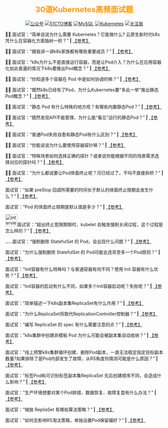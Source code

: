 

<h1 align="center"><font color=#ff9900 size=5>30道Kubernetes高频面试题</font></h1>
<p align="center">
<a href="https://mp.weixin.qq.com/mp/appmsgalbum?__biz=Mzg3NjU0NDE4NQ==&action=getalbum&album_id=2218140423993212933#wechat_redirect">
<img src="https://img.shields.io/badge/公众号-囧么肥事-green.svg" alt="公众号"></a>
<a href="https://blog.51cto.com/jiongmefeishi">
<img src="https://img.shields.io/badge/51CTO-囧么肥事-informational.svg" alt="51CTO博客"></a>
<a href="https://mp.weixin.qq.com/mp/appmsgalbum?__biz=Mzg3NjU0NDE4NQ==&action=getalbum&album_id=2289253233237737475#wechat_redirect">
<img src="https://img.shields.io/badge/MySQL 经典面试对白案例-囧么肥事-import.svg" alt="MySQL"></a>
<a href="https://mp.weixin.qq.com/mp/appmsgalbum?__biz=Mzg3NjU0NDE4NQ==&action=getalbum&album_id=2240277491397476361#wechat_redirect">
<img src="https://img.shields.io/badge/Kubernetes 经典面试对白案例-囧么肥事-lightgrey.svg" alt="Kubernetes"></a>
<a href="https://mmbiz.qpic.cn/mmbiz_png/2GfhQ2H7oTH4MWyq9zq3JibfFP3VKDn6EewpW7fmTMuKbK08XzpZrdVS2JYu3an0ynicFcAMt0TAmnJMN4w3IpRQ/640?wx_fmt=png&wxfrom=5&wx_lazy=1&wx_co=1">
<img src="https://img.shields.io/badge/关注我-囧么肥事-orange.svg" alt="关注我"></a>

<p align="center">


👨🏻 面试官：“简单说说为什么需要 Kubernetes？它能做什么? 云原生新时代k8s凭什么在容器化方面独树一帜？”  **|** [【参考】](https://mp.weixin.qq.com/s?__biz=Mzg3NjU0NDE4NQ==&mid=2247484066&idx=1&sn=441fcae466eb5b5fba2fa29f007d7c07&chksm=cf31eb74f8466262ccc258fe1d21fbd8d65e73221c211b704d216d5116a15ffcc4f4cacf5b31#rd)

👨🏻 面试官：“跟我讲一讲k8s家族都有哪些重要成员？”  **|** [【参考】](https://mp.weixin.qq.com/s?__biz=Mzg3NjU0NDE4NQ==&mid=2247484077&idx=1&sn=2ba024c0e121f7ac83e7264bdf7b4dff&chksm=cf31eb7bf846626d02c59837a2f903ed848d8e0f117c80af16b364e858005c57849f0bb82e47#rd)

👨🏻 面试官：“k8s为什么不是直接运行容器，而是让Pod介入？为什么在应用容器化如此普遍的情况下k8s要推出Pod概念？”  **|** [【参考】](https://mp.weixin.qq.com/s?__biz=Mzg3NjU0NDE4NQ==&mid=2247484110&idx=1&sn=cae2e84fb16b9fe5d8a7727c20009b3b&chksm=cf31eb18f846620e3dd1b7b8b9008fd5960363bc6bd3de679225ea5e45f9a48e93d210ccd572#rd)

👨🏻 面试官：“你知道多个容器在 Pod 中是如何协调的嘛？”  **|** [【参考】](https://mp.weixin.qq.com/s?__biz=Mzg3NjU0NDE4NQ==&mid=2247484110&idx=1&sn=cae2e84fb16b9fe5d8a7727c20009b3b&chksm=cf31eb18f846620e3dd1b7b8b9008fd5960363bc6bd3de679225ea5e45f9a48e93d210ccd572#rd)

👨🏻 面试官：“既然k8s已经有了Pod，为什么Kubernetes要"多此一举"推出静态Pod概念？”  **|** [【参考】](https://mp.weixin.qq.com/s?__biz=Mzg3NjU0NDE4NQ==&mid=2247484122&idx=1&sn=4f913c1e30808622e80a386aa6b4bef8&chksm=cf31eb0cf846621a4cf5ba605ec6fe4141b244dd2b8c49311accba15909f426277d643b6aceb#rd)

👨🏻 面试官：“静态 Pod 有什么特殊的地方呢？有哪些内置静态Pod？”  **|** [【参考】](https://mp.weixin.qq.com/s?__biz=Mzg3NjU0NDE4NQ==&mid=2247484122&idx=1&sn=4f913c1e30808622e80a386aa6b4bef8&chksm=cf31eb0cf846621a4cf5ba605ec6fe4141b244dd2b8c49311accba15909f426277d643b6aceb#rd)

👨🏻 面试官：“既然发现API不能管理，为什么能“看见”运行的静态Pod？”  **|** [【参考】](https://mp.weixin.qq.com/s?__biz=Mzg3NjU0NDE4NQ==&mid=2247484122&idx=1&sn=4f913c1e30808622e80a386aa6b4bef8&chksm=cf31eb0cf846621a4cf5ba605ec6fe4141b244dd2b8c49311accba15909f426277d643b6aceb#rd)

👨🏻 面试官：“普通Pod失败自愈和静态Pod有什么区别？”  **|** [【参考】](https://mp.weixin.qq.com/s?__biz=Mzg3NjU0NDE4NQ==&mid=2247484122&idx=1&sn=4f913c1e30808622e80a386aa6b4bef8&chksm=cf31eb0cf846621a4cf5ba605ec6fe4141b244dd2b8c49311accba15909f426277d643b6aceb#rd)

👨🏻 面试官：“你能说说为什么要使用容器探针嘛？”  **|** [【参考】](https://mp.weixin.qq.com/s?__biz=Mzg3NjU0NDE4NQ==&mid=2247484133&idx=1&sn=116c23255e688ca1b86197689bcc8b72&chksm=cf31eb33f8466225400e6bfaac74d5d26de91b85e8f475ecbebedfb8ae08ebd9dde91aec1177#rd)

👨🏻 面试官：“特殊场景如何选择正确的探针？或者说你能根据不同的场景需求选择对应的探针吗？”  **|** [【参考】](https://mp.weixin.qq.com/s?__biz=Mzg3NjU0NDE4NQ==&mid=2247484133&idx=1&sn=116c23255e688ca1b86197689bcc8b72&chksm=cf31eb33f8466225400e6bfaac74d5d26de91b85e8f475ecbebedfb8ae08ebd9dde91aec1177#rd)

👨🏻 面试官：“为什么都说要让Pod体面终止呢？河已经过了，干吗不直接拆桥？”  **|** [【参考】](https://mp.weixin.qq.com/s?__biz=Mzg3NjU0NDE4NQ==&mid=2247484143&idx=1&sn=5e764d67105c34bbaa4c851482dbe5cc&chksm=cf31eb39f846622f8c0aa21afd5d33d3928073de71058d59f974c5498bf84da2681cf76582a8#rd)

面试官：“如果 preStop 回调所需要的时间长于默认的体面终止限期会发生什么？”  **|** [【参考】](https://mp.weixin.qq.com/s?__biz=Mzg3NjU0NDE4NQ==&mid=2247484143&idx=1&sn=5e764d67105c34bbaa4c851482dbe5cc&chksm=cf31eb39f846622f8c0aa21afd5d33d3928073de71058d59f974c5498bf84da2681cf76582a8#rd)

面试官：“Pod 的体面终止限期是默认值是多少？”  **|** [【参考】](https://mp.weixin.qq.com/s?__biz=Mzg3NjU0NDE4NQ==&mid=2247484143&idx=1&sn=5e764d67105c34bbaa4c851482dbe5cc&chksm=cf31eb39f846622f8c0aa21afd5d33d3928073de71058d59f974c5498bf84da2681cf76582a8#rd)

<img src="https://img-blog.csdnimg.cn/65fd67abf3c241b1b51026b7cca8c2b2.png" alt="interviewer" width="38px" />面试官：“超出终止宽限期限时，kubelet 会触发强制关闭过程，这个过程是怎么样的？”  **|** [【参考】](https://mp.weixin.qq.com/s?__biz=Mzg3NjU0NDE4NQ==&mid=2247484143&idx=1&sn=5e764d67105c34bbaa4c851482dbe5cc&chksm=cf31eb39f846622f8c0aa21afd5d33d3928073de71058d59f974c5498bf84da2681cf76582a8#rd)

<img src="https://img-blog.csdnimg.cn/65fd67abf3c241b1b51026b7cca8c2b2.png" alt="interviewer" style="zoom:25%;" />面试官：“强制删除 StatefulSet 的 Pod，会出现什么问题？”  **|** [【参考】](https://mp.weixin.qq.com/s?__biz=Mzg3NjU0NDE4NQ==&mid=2247484143&idx=1&sn=5e764d67105c34bbaa4c851482dbe5cc&chksm=cf31eb39f846622f8c0aa21afd5d33d3928073de71058d59f974c5498bf84da2681cf76582a8#rd)

面试官：“为什么强制删除 StatefulSet 的 Pod可能会违背至多一个Pod原则？”  **|** [【参考】](https://mp.weixin.qq.com/s?__biz=Mzg3NjU0NDE4NQ==&mid=2247484143&idx=1&sn=5e764d67105c34bbaa4c851482dbe5cc&chksm=cf31eb39f846622f8c0aa21afd5d33d3928073de71058d59f974c5498bf84da2681cf76582a8#rd)

面试官：“Init容器有什么特殊吗？与普通容器有何不同？使用 Init 容器有什么优势？”  **|** [【参考】](https://mp.weixin.qq.com/s?__biz=Mzg3NjU0NDE4NQ==&mid=2247484153&idx=1&sn=2d6f43036cf2e4cea5fa2aebc4b67ebf&chksm=cf31eb2ff846623904c34e84943576ccf1714d73e042bdc9a4ce584050caf3fc0a85ff5c8908#rd)

面试官：“Init容器的启动有什么不同，如果多个Init容器启动呢？失败呢？”  **|** [【参考】](https://mp.weixin.qq.com/s?__biz=Mzg3NjU0NDE4NQ==&mid=2247484153&idx=1&sn=2d6f43036cf2e4cea5fa2aebc4b67ebf&chksm=cf31eb2ff846623904c34e84943576ccf1714d73e042bdc9a4ce584050caf3fc0a85ff5c8908#rd)


面试官：”简单描述一下k8s副本集ReplicaSet有什么作用？”  **|** [【参考】](https://mp.weixin.qq.com/s?__biz=Mzg3NjU0NDE4NQ==&mid=2247484188&idx=1&sn=b8b06c4abe2f5d56556235f867ec10d0&chksm=cf31eacaf84663dc0dd330e4b5d183c06a2c92f8a0e42c8c76b30d67e1ba90381f5bc7c5f780#rd)

面试官：”为什么ReplicaSet将取代ReplicationController控制器？”  **|** [【参考】](https://mp.weixin.qq.com/s?__biz=Mzg3NjU0NDE4NQ==&mid=2247484188&idx=1&sn=b8b06c4abe2f5d56556235f867ec10d0&chksm=cf31eacaf84663dc0dd330e4b5d183c06a2c92f8a0e42c8c76b30d67e1ba90381f5bc7c5f780#rd)

面试官：”编写 ReplicaSet 的 spec 有什么需要注意的点？”  **|** [【参考】](https://mp.weixin.qq.com/s?__biz=Mzg3NjU0NDE4NQ==&mid=2247484188&idx=1&sn=b8b06c4abe2f5d56556235f867ec10d0&chksm=cf31eacaf84663dc0dd330e4b5d183c06a2c92f8a0e42c8c76b30d67e1ba90381f5bc7c5f780#rd)

面试官：”k8s集群中创建非模板 Pod 为什么可能会被副本集自动收纳？”  **|** [【参考】](https://mp.weixin.qq.com/s?__biz=Mzg3NjU0NDE4NQ==&mid=2247484188&idx=1&sn=b8b06c4abe2f5d56556235f867ec10d0&chksm=cf31eacaf84663dc0dd330e4b5d183c06a2c92f8a0e42c8c76b30d67e1ba90381f5bc7c5f780#rd)

面试官：”线上预警k8s集群循环创建、删除Pod副本，一直无法稳定指定目标副本数量?如果排除了是Pod内部发生了故障，从RS角度你猜测可能是什么原因？”  **|** [【参考】](https://mp.weixin.qq.com/s?__biz=Mzg3NjU0NDE4NQ==&mid=2247484188&idx=1&sn=b8b06c4abe2f5d56556235f867ec10d0&chksm=cf31eacaf84663dc0dd330e4b5d183c06a2c92f8a0e42c8c76b30d67e1ba90381f5bc7c5f780#rd)

面试官：”标签Pod和可识别标签副本集ReplicaSet 先后创建顺序不同，会造成什么影响？”  **|** [【参考】](https://mp.weixin.qq.com/s?__biz=Mzg3NjU0NDE4NQ==&mid=2247484206&idx=1&sn=631183744568cd7756cb3d747595c479&chksm=cf31eaf8f84663eed04cfdd2c04dd8f1522a3c5bf43cbf4a24dd2e3a335fc4189f1269627e8f#rd)

面试官：”生产环境想要对某个Pod排错、数据恢复、故障复盘有什么办法？”  **|** [【参考】](https://mp.weixin.qq.com/s?__biz=Mzg3NjU0NDE4NQ==&mid=2247484206&idx=1&sn=631183744568cd7756cb3d747595c479&chksm=cf31eaf8f84663eed04cfdd2c04dd8f1522a3c5bf43cbf4a24dd2e3a335fc4189f1269627e8f#rd)

面试官：”缩放 RepliaSet 有哪些算法策略？”  **|** [【参考】](https://mp.weixin.qq.com/s?__biz=Mzg3NjU0NDE4NQ==&mid=2247484206&idx=1&sn=631183744568cd7756cb3d747595c479&chksm=cf31eaf8f84663eed04cfdd2c04dd8f1522a3c5bf43cbf4a24dd2e3a335fc4189f1269627e8f#rd)

面试官：”如何去影响RS淘汰策略，单独设置Pod保留偏好？”  **|** [【参考】](https://mp.weixin.qq.com/s?__biz=Mzg3NjU0NDE4NQ==&mid=2247484206&idx=1&sn=631183744568cd7756cb3d747595c479&chksm=cf31eaf8f84663eed04cfdd2c04dd8f1522a3c5bf43cbf4a24dd2e3a335fc4189f1269627e8f#rd)

































